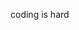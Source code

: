 coding is hard
<!---
mollardw/mollardw is a ✨ special ✨ repository because its `README.md` (this file) appears on your GitHub profile.
You can click the Preview link to take a look at your changes.
--->
